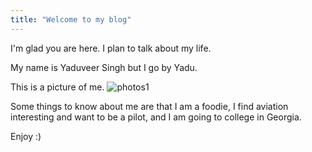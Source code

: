 ```yaml
---
title: "Welcome to my blog"
---
```


I'm glad you are here. I plan to talk about my life.

My name is Yaduveer Singh but I go by Yadu.

This is a picture of me.
![photos1](https://user-images.githubusercontent.com/106164714/172617779-559c3a6a-f8cc-4814-8da5-4fe227cf9efe.jpeg)

Some things to know about me are that I am a foodie, I find aviation interesting and want to be a pilot, and I am going to college in Georgia. 

Enjoy :)
